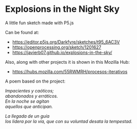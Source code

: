 # Explosions in the Night Sky
A little fun sketch made with P5.js

Can be found at:
* https://editor.p5js.org/Darkfyre/sketches/t95_6AC3V
* https://openprocessing.org/sketch/1201627
* https://javierb07.github.io/explosions-in-the-sky/

Also, along with other projects it is shown in this Mozilla Hub:
* https://hubs.mozilla.com/55RWMRH/procesos-iterativos

A poem based on the project:

*Impacientes y caóticos;  
abandonados y erráticos.  
En la noche se agitan  
aquellos que anticipan.*   

*La llegada de un guía  
los lidera por la vía,
que con su voluntad
desata la tempestad.*  
